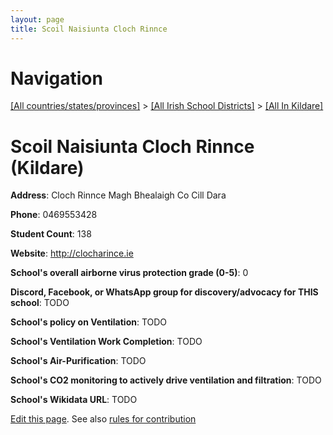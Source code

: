 ```yaml
---
layout: page
title: Scoil Naisiunta Cloch Rinnce
---
```

# Navigation

[[All countries/states/provinces]](../../..) > [[All Irish School Districts]](../..) > [[All In Kildare]](..)

# Scoil Naisiunta Cloch Rinnce (Kildare)

**Address**: Cloch Rinnce Magh Bhealaigh Co Cill Dara

**Phone**: 0469553428

**Student Count**: 138

**Website**: <http://clocharince.ie>

**School's overall airborne virus protection grade (0-5)**: 0

**Discord, Facebook, or WhatsApp group for discovery/advocacy for THIS school**: TODO

**School's policy on Ventilation**: TODO

**School's Ventilation Work Completion**: TODO

**School's Air-Purification**: TODO

**School's CO2 monitoring to actively drive ventilation and filtration**: TODO

**School's Wikidata URL**: TODO


[Edit this page](https://github.com/ventilate-schools/Ireland/edit/main/./Kildare/Scoil_Naisiunta_Cloch_Rinnce.md). See also [rules for contribution](../../../contribution-rules/)